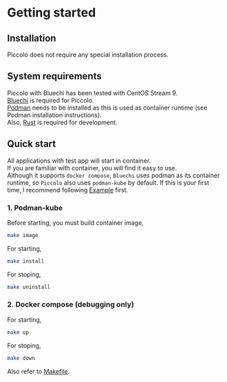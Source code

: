 <!--
SPDX-FileCopyrightText: Copyright 2024 LG Electronics Inc.

SPDX-License-Identifier: Apache-2.0
-->

# Getting started

## Installation
Piccolo does not require any special installation process.

## System requirements
Piccolo with Bluechi has been tested with CentOS Stream 9.  
[Bluechi](https://github.com/eclipse-bluechi/bluechi/tree/main) is required for Piccolo.  
[Podman](https://podman.io/) needs to be installed as this is used as container runtime (see Podman installation instructions).  
Also, [Rust](https://www.rust-lang.org) is required for development.

## Quick start
All applications with test app will start in container.  
If you are familiar with container, you will find it easy to use.  
Although it supports `docker compose`, `Bluechi` uses podman as its container runtime, so `Piccolo` also uses `podman-kube` by default.
If this is your first time, I recommend following [Example](/doc/examples/version-display/README.md) first.

### 1. Podman-kube
Before starting, you must build container image,
```sh
make image
```

For starting,
```sh
make install
```

For stoping,
```sh
make uninstall
```

### 2. Docker compose (debugging only)
For starting,
```sh
make up
```

For stoping,
```sh
make down
```

Also refer to [Makefile](/Makefile).